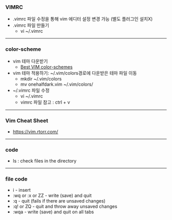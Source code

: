 ### VIMRC
- .vimrc 파일 수정을 통해 vim 에디터 설정 변경 가능 (별도 플러그인 설치X)
- .vimrc 파일 만들기
  - vi ~/.vimrc
---
### color-scheme
- vim 테마 다운받기
  - [Best VIM color-schemes](https://www.slant.co/topics/480/~best-vim-color-schemes)
- vim 테마 적용하기: ~/.vim/colors경로에 다운받은 테마 파일 이동
  - mkdir ~/.vim/colors
  - mv onehalfdark.vim ~/.vim/colors/
- ~/.vimrc 파일 수정
  - vi ~/.vimrc
  - vimrc 파일 참고 : ctrl + v
---
### Vim Cheat Sheet
- https://vim.rtorr.com/
---
### code
- ls : check files in the directory

---
### file code
- i - insert
- :wq or :x or ZZ - write (save) and quit
- :q - quit (fails if there are unsaved changes)
- :q! or ZQ - quit and throw away unsaved changes
- :wqa - write (save) and quit on all tabs


